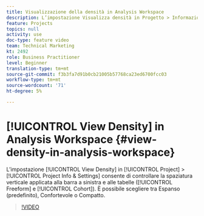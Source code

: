 ```yaml
---
title: Visualizzazione della densità in Analysis Workspace
description: L’impostazione Visualizza densità in Progetto > Informazioni e impostazioni consente di controllare la spaziatura verticale applicata alla barra e alle tabelle a sinistra (Forma libera e coorte). È possibile scegliere tra Espanso (predefinito), Confortevole o Compatto.
feature: Projects
topics: null
activity: use
doc-type: feature video
team: Technical Marketing
kt: 2492
role: Business Practitioner
level: Beginner
translation-type: tm+mt
source-git-commit: f3b3fa7d91b0cb21005b57768ca23ed6700fcc03
workflow-type: tm+mt
source-wordcount: '71'
ht-degree: 5%

---
```



# [!UICONTROL View Density] in Analysis Workspace {#view-density-in-analysis-workspace}

L’impostazione [!UICONTROL View Density] in [!UICONTROL Project] > [!UICONTROL Project Info & Settings] consente di controllare la spaziatura verticale applicata alla barra a sinistra e alle tabelle ([!UICONTROL Freeform] e [!UICONTROL Cohort]). È possibile scegliere tra Espanso (predefinito), Confortevole o Compatto.

>[!VIDEO](https://video.tv.adobe.com/v/25963/?quality=12)
